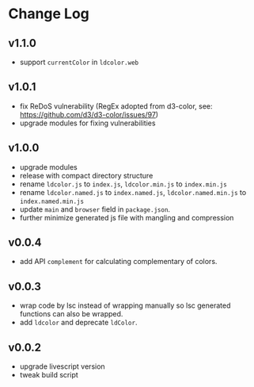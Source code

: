 # Change Log

## v1.1.0

 - support `currentColor` in `ldcolor.web`


## v1.0.1

 - fix ReDoS vulnerability (RegEx adopted from d3-color, see: https://github.com/d3/d3-color/issues/97)
 - upgrade modules for fixing vulnerabilities


## v1.0.0
 
 - upgrade modules
 - release with compact directory structure
 - rename `ldcolor.js` to `index.js`, `ldcolor.min.js` to `index.min.js`
 - rename `ldcolor.named.js` to `index.named.js`, `ldcolor.named.min.js` to `index.named.min.js`
 - update `main` and `browser` field in `package.json`.
 - further minimize generated js file with mangling and compression


## v0.0.4

 - add API `complement` for calculating complementary of colors.


## v0.0.3

 - wrap code by lsc instead of wrapping manually so lsc generated functions can also be wrapped.
 - add `ldcolor` and deprecate `ldColor`.


## v0.0.2

 - upgrade livescript version
 - tweak build script
